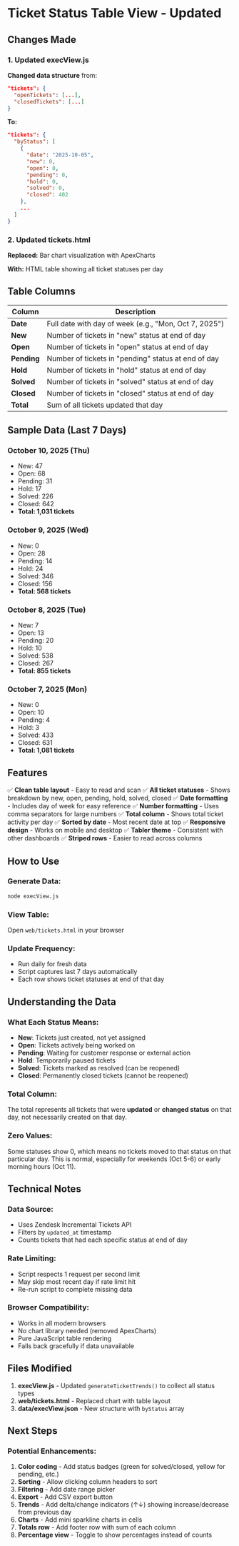 # Ticket Status Table View - Updated

## Changes Made

### 1. Updated execView.js
**Changed data structure** from:
```json
"tickets": {
  "openTickets": [...],
  "closedTickets": [...]
}
```

**To:**
```json
"tickets": {
  "byStatus": [
    {
      "date": "2025-10-05",
      "new": 0,
      "open": 0,
      "pending": 0,
      "hold": 0,
      "solved": 0,
      "closed": 402
    },
    ...
  ]
}
```

### 2. Updated tickets.html
**Replaced:** Bar chart visualization with ApexCharts

**With:** HTML table showing all ticket statuses per day

## Table Columns

| Column | Description |
|--------|-------------|
| **Date** | Full date with day of week (e.g., "Mon, Oct 7, 2025") |
| **New** | Number of tickets in "new" status at end of day |
| **Open** | Number of tickets in "open" status at end of day |
| **Pending** | Number of tickets in "pending" status at end of day |
| **Hold** | Number of tickets in "hold" status at end of day |
| **Solved** | Number of tickets in "solved" status at end of day |
| **Closed** | Number of tickets in "closed" status at end of day |
| **Total** | Sum of all tickets updated that day |

## Sample Data (Last 7 Days)

### October 10, 2025 (Thu)
- New: 47
- Open: 68
- Pending: 31
- Hold: 17
- Solved: 226
- Closed: 642
- **Total: 1,031 tickets**

### October 9, 2025 (Wed)
- New: 0
- Open: 28
- Pending: 14
- Hold: 24
- Solved: 346
- Closed: 156
- **Total: 568 tickets**

### October 8, 2025 (Tue)
- New: 7
- Open: 13
- Pending: 20
- Hold: 10
- Solved: 538
- Closed: 267
- **Total: 855 tickets**

### October 7, 2025 (Mon)
- New: 0
- Open: 10
- Pending: 4
- Hold: 3
- Solved: 433
- Closed: 631
- **Total: 1,081 tickets**

## Features

✅ **Clean table layout** - Easy to read and scan
✅ **All ticket statuses** - Shows breakdown by new, open, pending, hold, solved, closed
✅ **Date formatting** - Includes day of week for easy reference
✅ **Number formatting** - Uses comma separators for large numbers
✅ **Total column** - Shows total ticket activity per day
✅ **Sorted by date** - Most recent date at top
✅ **Responsive design** - Works on mobile and desktop
✅ **Tabler theme** - Consistent with other dashboards
✅ **Striped rows** - Easier to read across columns

## How to Use

### Generate Data:
```bash
node execView.js
```

### View Table:
Open `web/tickets.html` in your browser

### Update Frequency:
- Run daily for fresh data
- Script captures last 7 days automatically
- Each row shows ticket statuses at end of that day

## Understanding the Data

### What Each Status Means:
- **New**: Tickets just created, not yet assigned
- **Open**: Tickets actively being worked on
- **Pending**: Waiting for customer response or external action
- **Hold**: Temporarily paused tickets
- **Solved**: Tickets marked as resolved (can be reopened)
- **Closed**: Permanently closed tickets (cannot be reopened)

### Total Column:
The total represents all tickets that were **updated** or **changed status** on that day, not necessarily created on that day.

### Zero Values:
Some statuses show 0, which means no tickets moved to that status on that particular day. This is normal, especially for weekends (Oct 5-6) or early morning hours (Oct 11).

## Technical Notes

### Data Source:
- Uses Zendesk Incremental Tickets API
- Filters by `updated_at` timestamp
- Counts tickets that had each specific status at end of day

### Rate Limiting:
- Script respects 1 request per second limit
- May skip most recent day if rate limit hit
- Re-run script to complete missing data

### Browser Compatibility:
- Works in all modern browsers
- No chart library needed (removed ApexCharts)
- Pure JavaScript table rendering
- Falls back gracefully if data unavailable

## Files Modified

1. **execView.js** - Updated `generateTicketTrends()` to collect all status types
2. **web/tickets.html** - Replaced chart with table layout
3. **data/execView.json** - New structure with `byStatus` array

## Next Steps

### Potential Enhancements:
1. **Color coding** - Add status badges (green for solved/closed, yellow for pending, etc.)
2. **Sorting** - Allow clicking column headers to sort
3. **Filtering** - Add date range picker
4. **Export** - Add CSV export button
5. **Trends** - Add delta/change indicators (↑↓) showing increase/decrease from previous day
6. **Charts** - Add mini sparkline charts in cells
7. **Totals row** - Add footer row with sum of each column
8. **Percentage view** - Toggle to show percentages instead of counts
